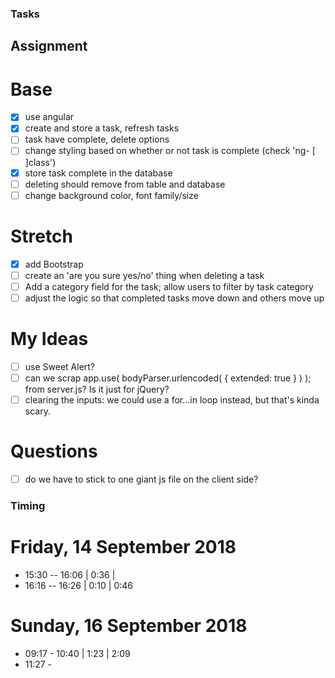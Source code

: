 
### Tasks

## Assignment

# Base
- [x] use angular
- [x] create and store a task, refresh tasks
- [ ] task have complete, delete options
- [ ] change styling based on whether or not task is complete (check 'ng- [ ]class')
- [x] store task complete in the database
- [ ] deleting should remove from table and database
- [ ] change background color, font family/size
# Stretch
- [x] add Bootstrap
- [ ] create an 'are you sure yes/no' thing when deleting a task
- [ ] Add a category field for the task; allow users to filter by task category
- [ ] adjust the logic so that completed tasks move down and others move up

# My Ideas

- [ ] use Sweet Alert?
- [ ] can we scrap app.use( bodyParser.urlencoded( { extended: true } ) ); from server.js? Is it just for jQuery?
- [ ] clearing the inputs: we could use a for...in loop instead, but that's kinda scary.

# Questions
- [ ] do we have to stick to one giant js file on the client side?


### Timing

# Friday, 14 September 2018
- 15:30 -- 16:06                | 0:36 |
- 16:16 -- 16:26                | 0:10 | 0:46

# Sunday, 16 September 2018
- 09:17 - 10:40                 | 1:23 | 2:09
- 11:27 - 